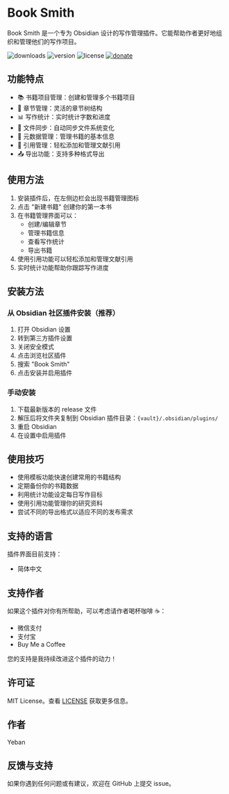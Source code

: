 # Book Smith

Book Smith 是一个专为 Obsidian 设计的写作管理插件。它能帮助作者更好地组织和管理他们的写作项目。

![downloads](https://img.shields.io/badge/downloads-500-brightgreen) ![version](https://img.shields.io/badge/version-1.0.0-blue) ![license](https://img.shields.io/badge/license-MIT-green) [![donate](https://img.shields.io/badge/打赏-支持作者-orange)](https://github.com/YeBan/book-smith#支持作者)

## 功能特点

- 📚 书籍项目管理：创建和管理多个书籍项目
- 📑 章节管理：灵活的章节树结构
- 📊 写作统计：实时统计字数和进度
- 🔄 文件同步：自动同步文件系统变化
- 📝 元数据管理：管理书籍的基本信息
- 📖 引用管理：轻松添加和管理文献引用
- 📤 导出功能：支持多种格式导出

## 使用方法

1. 安装插件后，在左侧边栏会出现书籍管理图标
2. 点击 "新建书籍" 创建你的第一本书
3. 在书籍管理界面可以：
   - 创建/编辑章节
   - 管理书籍信息
   - 查看写作统计
   - 导出书籍
4. 使用引用功能可以轻松添加和管理文献引用
5. 实时统计功能帮助你跟踪写作进度

## 安装方法

### 从 Obsidian 社区插件安装（推荐）
1. 打开 Obsidian 设置
2. 转到第三方插件设置
3. 关闭安全模式
4. 点击浏览社区插件
5. 搜索 "Book Smith"
6. 点击安装并启用插件

### 手动安装
1. 下载最新版本的 release 文件
2. 解压后将文件夹复制到 Obsidian 插件目录：`{vault}/.obsidian/plugins/`
3. 重启 Obsidian
4. 在设置中启用插件

## 使用技巧
- 使用模板功能快速创建常用的书籍结构
- 定期备份你的书籍数据
- 利用统计功能设定每日写作目标
- 使用引用功能管理你的研究资料
- 尝试不同的导出格式以适应不同的发布需求

## 支持的语言
插件界面目前支持：
- 简体中文

## 支持作者
如果这个插件对你有所帮助，可以考虑请作者喝杯咖啡 ☕：
- 微信支付
- 支付宝
- Buy Me a Coffee

您的支持是我持续改进这个插件的动力！

## 许可证
MIT License。查看 [LICENSE](LICENSE) 获取更多信息。

## 作者
Yeban

## 反馈与支持
如果你遇到任何问题或有建议，欢迎在 GitHub 上提交 issue。
